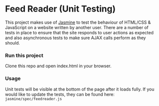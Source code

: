 # Feed Reader (Unit Testing)
This project makes use of [Jasmine](https://jasmine.github.io/) to test the behaviour of  HTML/CSS & JavaScript on a website written by another user. There are a number of tests in place to ensure that the site responds to user actions as expected and also asynchronous tests to make sure AJAX calls perform as they should.

### Run this project
Clone this repo and open index.html in your browser.

### Usage
Unit tests will be visible at the bottom of the page after it loads fully. If you would like to update the tests, they can be found here: `jasmine/spec/feedreader.js`